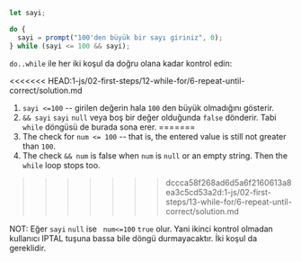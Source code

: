 
```js run demo
let sayi;

do {
  sayi = prompt("100'den büyük bir sayı giriniz", 0);
} while (sayi <= 100 && sayi);
```

`do..while` ile her iki koşul da doğru olana kadar kontrol edin:

<<<<<<< HEAD:1-js/02-first-steps/12-while-for/6-repeat-until-correct/solution.md
1. `sayi <=100` -- girilen değerin hala `100` den büyük olmadığını gösterir.
1. `&& sayi` `sayi` `null` veya boş bir değer olduğunda `false` dönderir. Tabi `while` döngüsü de burada sona erer.
=======
1. The check for `num <= 100` -- that is, the entered value is still not greater than `100`.
2. The check `&& num` is false when `num` is `null` or an empty string. Then the `while` loop stops too.
>>>>>>> dccca58f268ad6d5a6f2160613a8ea3c5cd53a2d:1-js/02-first-steps/13-while-for/6-repeat-until-correct/solution.md


NOT: Eğer `sayi` `null` ise ` num<=100` `true` olur. Yani ikinci kontrol olmadan kullanıcı IPTAL tuşuna bassa bile döngü durmayacaktır. İki koşul da gereklidir.
